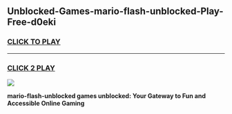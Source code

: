 
## Unblocked-Games-mario-flash-unblocked-Play-Free-d0eki
<h3>
<a href="https://premium76.site?title=mario-flash-unblocked&ref=20M">CLICK TO PLAY</a></h3>
<hr>

<h3>
<a href="https://premium76.site?title=mario-flash-unblocked&ref=20M">CLICK 2 PLAY</a>
  
</h3>

<a href="https://premium76.site?title=mario-flash-unblocked&ref=19M"><img src="https://clearcache.store/games.png"></a>


**mario-flash-unblocked games unblocked: Your Gateway to Fun and Accessible Online Gaming**
